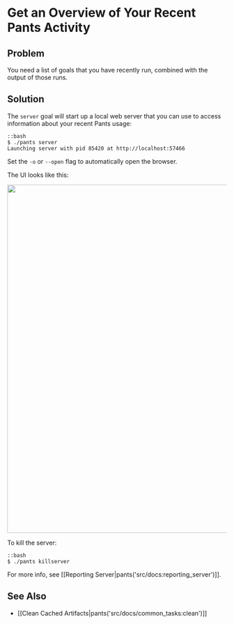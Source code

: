 # Get an Overview of Your Recent Pants Activity

## Problem

You need a list of goals that you have recently run, combined with the output of those runs.

## Solution

The `server` goal will start up a local web server that you can use to access information about your recent Pants usage:

    ::bash
    $ ./pants server
    Launching server with pid 85420 at http://localhost:57466

Set the `-o` or `--open` flag to automatically open the browser.

The UI looks like this:

<img src="images/pants-server-ui.png" width="800px">

To kill the server:

    ::bash
    $ ./pants killserver

For more info, see [[Reporting Server|pants('src/docs:reporting_server')]].

## See Also

* [[Clean Cached Artifacts|pants('src/docs/common_tasks:clean')]]

